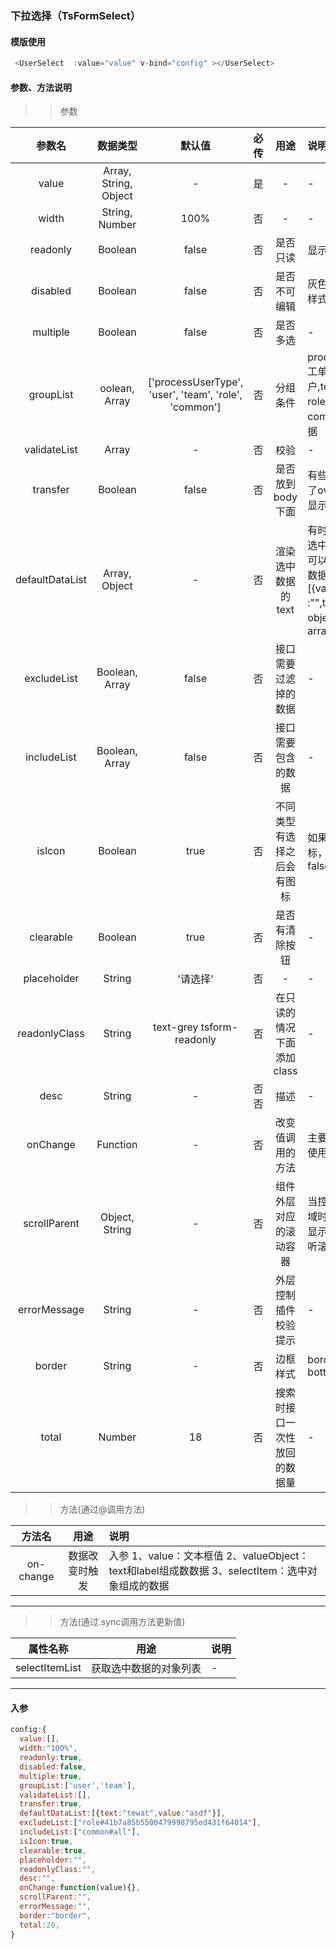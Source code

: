### 下拉选择（TsFormSelect）  


#### 模版使用
```javascript
 <UserSelect  :value="value" v-bind="config" ></UserSelect>
```

#### 参数、方法说明


>> 参数


参数名|数据类型|默认值|必传|用途|说明
:---:|:---:|:---:|:---:|:---:|:---|
value|Array, String, Object|-|是|-|-
width|String, Number|100%|否|-|-
readonly|Boolean|false|否|是否只读|显示只读文案
disabled|Boolean|false|否|是否不可编辑|灰色背景，带边框样式
multiple|Boolean|false|否|是否多选|-
groupList|oolean, Array|['processUserType', 'user', 'team', 'role', 'common']|否|分组条件|processUserType:工单相关, user:用户,team：用户组, role：角色, common：公共数据
validateList|Array|-|否|校验|-
transfer|Boolean|false|否|是否放到body下面|有些场景外层使用了overflow，导致显示不全时使用
defaultDataList|Array, Object|-|否|渲染选中数据的text|有时通过接口渲染选中值比较慢时，可以直接把渲染的数据传递过来[{value :"",text:""}],单选是object，多选是array
excludeList|Boolean, Array|false|否|接口需要过滤掉的数据|-
includeList|Boolean, Array|false|否|接口需要包含的数据|-
isIcon|Boolean|true|否|不同类型有选择之后会有图标|如果不需要显示图标，可以设置为false
clearable|Boolean|true|否|是否有清除按钮|-
placeholder|String|'请选择'|否|-|-
readonlyClass|String|text-grey tsform-readonly|否|在只读的情况下面添加class|-
desc|String|-|否否|描述|-
onChange|Function|-|否|改变值调用的方法|主要与tsform一起使用
scrollParent|Object, String|-|否|组件外层对应的滚动容器|当控件滚出可视区域时，下拉框而然显示，需要通过监听滚动容器隐
errorMessage|String|-|否|外层控制插件校验提示|-
border|String|-|否|边框样式|border none bottom
total|Number|18|否|搜索时接口一次性放回的数据量|-





>>  方法(通过@调用方法)


 方法名|用途|说明
:---:|:---:|:---
on-change|数据改变时触发| 入参 1、value：文本框值  2、valueObject：text和label组成数数据  3、selectItem：选中对象组成的数据

***


>>  方法(通过.sync调用方法更新值)


 属性名称|用途|说明
:---:|:---:|:---
selectItemList|获取选中数据的对象列表| -
***



#### 入参

```javascript
config:{
  value:[],
  width:"100%",
  readonly:true,
  disabled:false,
  multiple:true,
  groupList:['user','team'],
  validateList:[],
  transfer:true,
  defaultDataList:[{text:"tewat",value:"asdf"}],
  excludeList:["role#41b7a85b5500479998795ed431f64014"],
  includeList:["common#all"],
  isIcon:true,
  clearable:true,
  placeholder:"",
  readonlyClass:"",
  desc:"",
  onChange:function(value){},
  scrollParent:"",
  errorMessage:"",
  border:"border",
  total:20,
}
```

